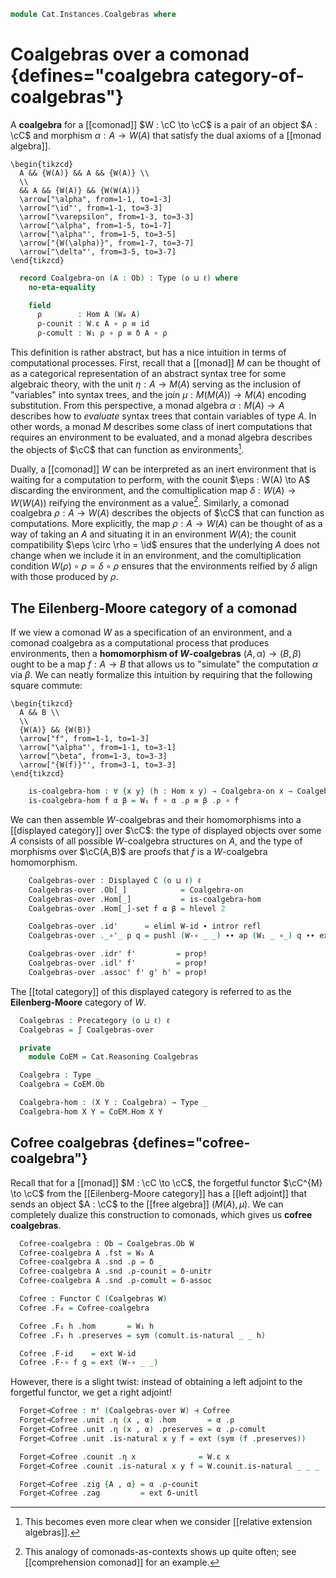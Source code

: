 <!--
```agda
open import Cat.Functor.Conservative
open import Cat.Diagram.Comonad
open import Cat.Displayed.Total
open import Cat.Functor.Adjoint
open import Cat.Displayed.Base
open import Cat.Prelude

import Cat.Functor.Reasoning
import Cat.Reasoning

open Total-hom
open Functor
open _=>_
open _⊣_
```
-->

```agda
module Cat.Instances.Coalgebras where
```

# Coalgebras over a comonad {defines="coalgebra category-of-coalgebras"}

A **coalgebra** for a [[comonad]] $W : \cC \to \cC$ is a pair of an object
$A : \cC$ and morphism $\alpha : A \to W(A)$ that satisfy the dual axioms
of a [[monad algebra]].

~~~{.quiver}
\begin{tikzcd}
  A && {W(A)} && A && {W(A)} \\
  \\
  && A && {W(A)} && {W(W(A))}
  \arrow["\alpha", from=1-1, to=1-3]
  \arrow["\id"', from=1-1, to=3-3]
  \arrow["\varepsilon", from=1-3, to=3-3]
  \arrow["\alpha", from=1-5, to=1-7]
  \arrow["\alpha"', from=1-5, to=3-5]
  \arrow["{W(\alpha)}", from=1-7, to=3-7]
  \arrow["\delta"', from=3-5, to=3-7]
\end{tikzcd}
~~~

<!--
```agda
module _ {o ℓ} {C : Precategory o ℓ} {W : Functor C C} (cm : Comonad-on W) where
  open Cat.Reasoning C
  private module W = Comonad-on cm
  open W
```
-->

```agda
  record Coalgebra-on (A : Ob) : Type (o ⊔ ℓ) where
    no-eta-equality

    field
      ρ        : Hom A (W₀ A)
      ρ-counit : W.ε A ∘ ρ ≡ id
      ρ-comult : W₁ ρ ∘ ρ ≡ δ A ∘ ρ
```

This definition is rather abstract, but has a nice intuition in terms of
computational processes. First, recall that a [[monad]] $M$ can be
thought of as a categorical representation of an abstract syntax tree
for some algebraic theory, with the unit $\eta : A \to M(A)$ serving as
the inclusion of "variables" into syntax trees, and the join $\mu :
M(M(A)) \to M(A)$ encoding substitution. From this perspective, a monad
algebra $\alpha : M(A) \to A$ describes how to *evaluate* syntax trees
that contain variables of type $A$. In other words, a monad $M$
describes some class of inert computations that requires an environment
to be evaluated, and a monad algebra describes the objects of $\cC$ that
can function as environments[^1].

[^1]: This becomes even more clear when we consider [[relative extension algebras]].

Dually, a [[comonad]] $W$ can be interpreted as an inert environment
that is waiting for a computation to perform, with the counit $\eps :
W(A) \to A$ discarding the environment, and the comultiplication map
$\delta : W(A) \to W(W(A))$ reifying the environment as a value[^2].
Similarly, a comonad coalgebra $\rho : A \to W(A)$ describes the objects
of $\cC$ that can function as computations. More explicitly, the map
$\rho : A \to W(A)$ can be thought of as a way of taking an $A$ and
situating it in an environment $W(A)$; the counit compatibility $\eps
\circ \rho = \id$ ensures that the underlying $A$ does not change when
we include it in an environment, and the comultiplication condition
$W(\rho) \circ \rho = \delta \circ \rho$ ensures that the environments
reified by $\delta$ align with those produced by $\rho$.

[^2]: This analogy of comonads-as-contexts shows up quite often; see
[[comprehension comonad]] for an example.

<!--
```agda
  open Coalgebra-on
  module _ where
    open Displayed
```
-->

## The Eilenberg-Moore category of a comonad

If we view a comonad $W$ as a specification of an environment, and a
comonad coalgebra as a computational process that produces environments,
then a **homomorphism of $W$-coalgebras** $(A, \alpha) \to (B, \beta)$
ought to be a map $f : A \to B$ that allows us to "simulate" the
computation $\alpha$ via $\beta$. We can neatly formalize this intuition
by requiring that the following square commute:

~~~{.quiver}
\begin{tikzcd}
  A && B \\
  \\
  {W(A)} && {W(B)}
  \arrow["f", from=1-1, to=1-3]
  \arrow["\alpha"', from=1-1, to=3-1]
  \arrow["\beta", from=1-3, to=3-3]
  \arrow["{W(f)}"', from=3-1, to=3-3]
\end{tikzcd}
~~~

```agda
    is-coalgebra-hom : ∀ {x y} (h : Hom x y) → Coalgebra-on x → Coalgebra-on y → Type _
    is-coalgebra-hom f α β = W₁ f ∘ α .ρ ≡ β .ρ ∘ f
```

We can then assemble $W$-coalgebras and their homomorphisms into a
[[displayed category]] over $\cC$: the type of displayed objects over
some $A$ consists of all possible $W$-coalgebra structures on $A$, and
the type of morphisms over $\cC(A,B)$ are proofs that $f$ is a
$W$-coalgebra homomorphism.

```agda
    Coalgebras-over : Displayed C (o ⊔ ℓ) ℓ
    Coalgebras-over .Ob[_]            = Coalgebra-on
    Coalgebras-over .Hom[_]           = is-coalgebra-hom
    Coalgebras-over .Hom[_]-set f α β = hlevel 2

    Coalgebras-over .id'      = eliml W-id ∙ intror refl
    Coalgebras-over ._∘'_ p q = pushl (W-∘ _ _) ∙∙ ap (W₁ _ ∘_) q ∙∙ extendl p

    Coalgebras-over .idr' f'         = prop!
    Coalgebras-over .idl' f'         = prop!
    Coalgebras-over .assoc' f' g' h' = prop!
```

The [[total category]] of this displayed category is referred to as the
**Eilenberg-Moore** category of $W$.

```agda
  Coalgebras : Precategory (o ⊔ ℓ) ℓ
  Coalgebras = ∫ Coalgebras-over

  private
    module CoEM = Cat.Reasoning Coalgebras

  Coalgebra : Type _
  Coalgebra = CoEM.Ob

  Coalgebra-hom : (X Y : Coalgebra) → Type _
  Coalgebra-hom X Y = CoEM.Hom X Y
```

<!--
```agda
  module Coalgebras = Cat.Reasoning Coalgebras

module _ {o ℓ} {C : Precategory o ℓ} {F : Functor C C} {W : Comonad-on F} where
  open Coalgebra-on
  private
    module C = Cat.Reasoning C
    module W = Comonad-on W
    module F = Cat.Functor.Reasoning F
    module CoEM = Cat.Reasoning (Coalgebras W)
    unquoteDecl eqv = declare-record-iso eqv (quote Coalgebra-on)

  Coalgebra-on-pathp
    : ∀ {X Y} (p : X ≡ Y) {A : Coalgebra-on W X} {B : Coalgebra-on W Y}
    → PathP (λ i → C.Hom (p i) (F · p i)) (A .Coalgebra-on.ρ) (B .Coalgebra-on.ρ)
    → PathP (λ i → Coalgebra-on W (p i)) A B
  Coalgebra-on-pathp over comults = injectiveP (λ _ → eqv) (comults ,ₚ prop!)

  instance
    Extensional-Coalgebra-on
      : ∀ {ℓr X}
      → ⦃ sa : Extensional (C.Hom X (F · X)) ℓr ⦄
      → Extensional (Coalgebra-on W X) ℓr
    Extensional-Coalgebra-on ⦃ sa ⦄ =
      injection→extensional! (Coalgebra-on-pathp refl) sa

  instance
    Extensional-coalgebra-hom
      : ∀ {ℓr} {x y} ⦃ _ : Extensional (C .Precategory.Hom (x .fst) (y .fst)) ℓr ⦄
      → Extensional (Coalgebras.Hom W x y) ℓr
    Extensional-coalgebra-hom ⦃ e ⦄ = injection→extensional! (λ p → total-hom-path (Coalgebras-over W) p prop!) e

  Forget-CoEM-is-conservative : is-conservative (πᶠ (Coalgebras-over W))
  Forget-CoEM-is-conservative {A , α} {B , β} {f} f-inv =
    CoEM.make-invertible f-coalg-inv (ext invl) (ext invr)
    where
      open C.is-invertible f-inv

      f-coalg-inv : Coalgebra-hom W (B , β) (A , α)
      f-coalg-inv .hom = inv
      f-coalg-inv .preserves =
        W.W₁ inv C.∘ β .ρ                           ≡⟨ (C.refl⟩∘⟨ C.intror invl) ⟩
        W.W₁ inv C.∘ β .ρ C.∘ f .hom C.∘ inv        ≡⟨ (C.refl⟩∘⟨ C.extendl (sym (f .preserves))) ⟩
        W.W₁ inv C.∘ W.W₁ (f .hom) C.∘ α .ρ C.∘ inv ≡⟨ C.cancell (F.annihilate invr) ⟩
        α .ρ C.∘ inv                                ∎

Comonad : ∀ {o ℓ} (C : Precategory o ℓ) → Type _
Comonad C = Σ[ F ∈ Functor C C ] (Comonad-on F)

module _ {o ℓ} {C : Precategory o ℓ} {F : Functor C C} (W : Comonad-on F) where
  open Cat.Reasoning C
  private module W = Comonad-on W
  open Coalgebra-on
  open W
```
-->

## Cofree coalgebras {defines="cofree-coalgebra"}

Recall that for a [[monad]] $M : \cC \to \cC$, the forgetful functor
$\cC^{M} \to \cC$ from the [[Eilenberg-Moore category]] has a [[left
adjoint]] that sends an object $A : \cC$ to the [[free algebra]] $(M(A),
\mu)$. We can completely dualize this construction to comonads, which
gives us **cofree coalgebras**.

```agda
  Cofree-coalgebra : Ob → Coalgebras.Ob W
  Cofree-coalgebra A .fst = W₀ A
  Cofree-coalgebra A .snd .ρ = δ _
  Cofree-coalgebra A .snd .ρ-counit = δ-unitr
  Cofree-coalgebra A .snd .ρ-comult = δ-assoc

  Cofree : Functor C (Coalgebras W)
  Cofree .F₀ = Cofree-coalgebra

  Cofree .F₁ h .hom       = W₁ h
  Cofree .F₁ h .preserves = sym (comult.is-natural _ _ h)

  Cofree .F-id    = ext W-id
  Cofree .F-∘ f g = ext (W-∘ _ _)
```

However, there is a slight twist: instead of obtaining a left adjoint to
the forgetful functor, we get a right adjoint!

```agda
  Forget⊣Cofree : πᶠ (Coalgebras-over W) ⊣ Cofree
  Forget⊣Cofree .unit .η (x , α) .hom       = α .ρ
  Forget⊣Cofree .unit .η (x , α) .preserves = α .ρ-comult
  Forget⊣Cofree .unit .is-natural x y f = ext (sym (f .preserves))

  Forget⊣Cofree .counit .η x              = W.ε x
  Forget⊣Cofree .counit .is-natural x y f = W.counit.is-natural _ _ _

  Forget⊣Cofree .zig {A , α} = α .ρ-counit
  Forget⊣Cofree .zag         = ext δ-unitl
```

<!--
```agda
  to-cofree-hom
    : ∀ {X Y} → Hom (X .fst) Y → Coalgebras.Hom W X (Cofree-coalgebra Y)
  to-cofree-hom f = L-adjunct Forget⊣Cofree f
```
-->
